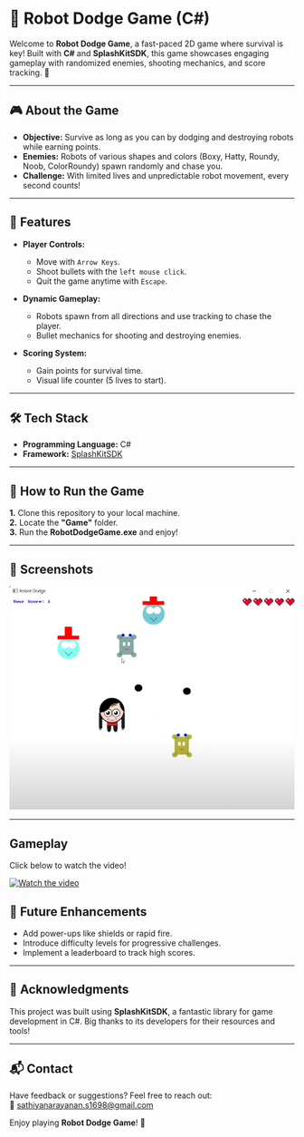 # 🤖 Robot Dodge Game (C#)

Welcome to **Robot Dodge Game**, a fast-paced 2D game where survival is key! Built with **C#** and **SplashKitSDK**, this game showcases engaging gameplay with randomized enemies, shooting mechanics, and score tracking. 🚀

---

## 🎮 About the Game

- **Objective:** Survive as long as you can by dodging and destroying robots while earning points.  
- **Enemies:** Robots of various shapes and colors (Boxy, Hatty, Roundy, Noob, ColorRoundy) spawn randomly and chase you.  
- **Challenge:** With limited lives and unpredictable robot movement, every second counts!  

---

## 🌟 Features

- **Player Controls:**
  - Move with `Arrow Keys`.
  - Shoot bullets with the `left mouse click`.
  - Quit the game anytime with `Escape`.  

- **Dynamic Gameplay:**  
  - Robots spawn from all directions and use tracking to chase the player.  
  - Bullet mechanics for shooting and destroying enemies.  

- **Scoring System:**  
  - Gain points for survival time.  
  - Visual life counter (5 lives to start).  

---

## 🛠️ Tech Stack

- **Programming Language:** C#  
- **Framework:** [SplashKitSDK](https://splashkit.io/)  

---

## 🚀 How to Run the Game

**1.** Clone this repository to your local machine.\
**2.** Locate the **"Game"** folder.\
**3.** Run the **RobotDodgeGame.exe** and enjoy!

---

## 📸 Screenshots
![Gameplay Screenshot](images/gameplay.png)

---

## Gameplay
Click below to watch the video!

[![Watch the video](https://img.youtube.com/vi/GuBi_YUzf2c/0.jpg)](https://www.youtube.com/watch?v=GuBi_YUzf2c)


## 🚧 Future Enhancements

- Add power-ups like shields or rapid fire.  
- Introduce difficulty levels for progressive challenges.  
- Implement a leaderboard to track high scores.  

---

## 🤝 Acknowledgments

This project was built using **SplashKitSDK**, a fantastic library for game development in C#. Big thanks to its developers for their resources and tools!  

---

## 📬 Contact

Have feedback or suggestions? Feel free to reach out:  
📧 [sathiyanarayanan.s1698@gmail.com](mailto:sathiyanarayanan.s1698@gmail.com)  

Enjoy playing **Robot Dodge Game**! 🎉
